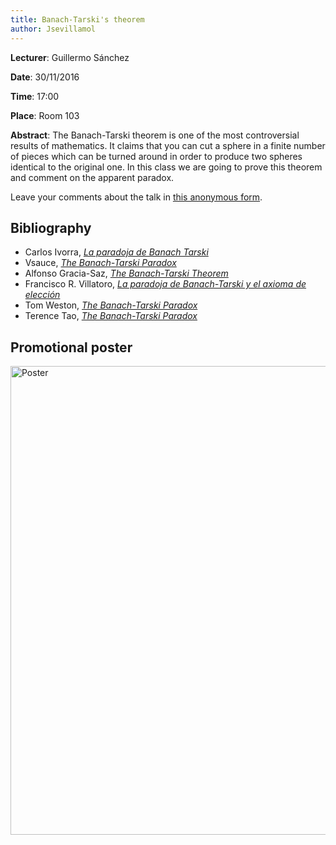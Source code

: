 ```yaml
---
title: Banach-Tarski's theorem
author: Jsevillamol
---
```

**Lecturer**: Guillermo Sánchez

**Date**: 30/11/2016

**Time**: 17:00

**Place**: Room 103

**Abstract**:
The Banach-Tarski theorem is one of the most controversial results of mathematics. It claims that you can cut a sphere in a finite number of pieces which can be turned around in order to produce two spheres identical to the original one. In this class we are going to prove this theorem and comment on the apparent paradox.

Leave your comments about the talk in [this anonymous form](https://goo.gl/forms/bQ35bZuLjFly4mMu2).

## Bibliography
 * Carlos Ivorra, [*La paradoja de Banach Tarski*](http://www.uv.es/~ivorra/Libros/Banach_Tarski.pdf)
 * Vsauce, [*The Banach-Tarski Paradox*](https://www.youtube.com/watch?v=s86-Z-CbaHA)
 * Alfonso Gracia-Saz, [*The Banach-Tarski Theorem*](http://www.math.toronto.edu/~alfonso/347/BanachTarski2.pdf)
 * Francisco R. Villatoro, [*La paradoja de Banach-Tarski y el axioma de elección*](http://francis.naukas.com/2010/11/19/la-paradoja-de-banach-tarski-y-el-axioma-de-eleccion/)
 * Tom Weston, [*The Banach-Tarski Paradox*](http://people.math.umass.edu/~weston/oldpapers/banach.pdf)
 * Terence Tao, [*The Banach-Tarski Paradox*](https://www.math.ucla.edu/~tao/preprints/Expository/banach-tarski.pdf)

## Promotional poster
 <img src="https://document-export.canva.com/DACEh6Cr3xA/19/preview/0001-81274889.png" alt="Poster" style="width: 750px;"/>
